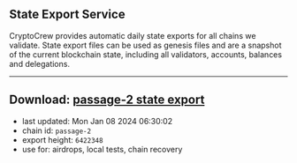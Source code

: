## State Export Service
CryptoCrew provides automatic daily state exports for all chains we validate. State export files can be used as genesis files and are a snapshot of the current blockchain state, including all validators, accounts, balances and delegations.

---
**Download: [passage-2 state export](https://dl.ccvalidators.com/SERVICE/passage/passage-2_export_6422348.json)**
---

- last updated: Mon Jan 08 2024 06:30:02
- chain id: `passage-2`
- export height: `6422348`
- use for: airdrops, local tests, chain recovery
